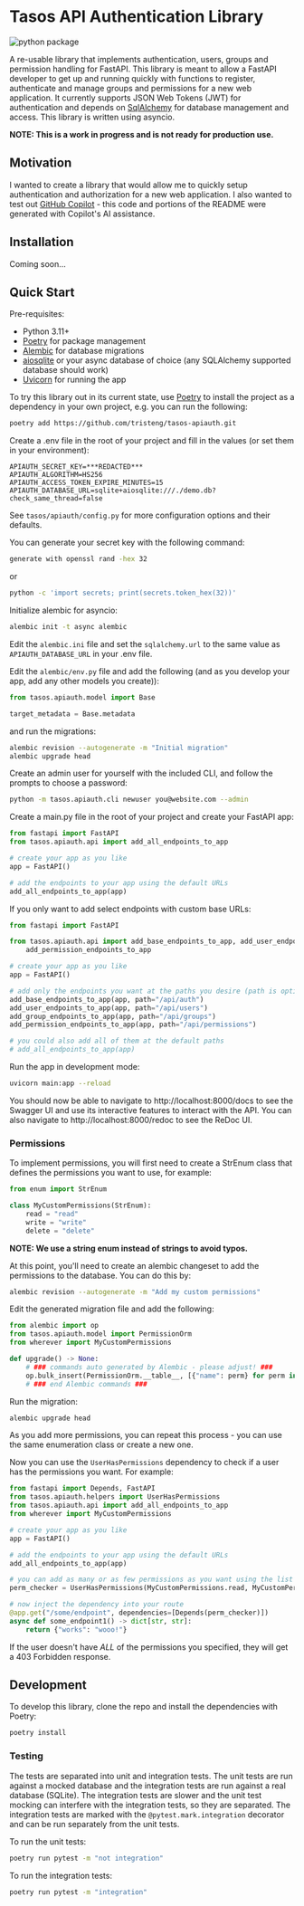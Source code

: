 # Tasos API Authentication Library
![python package](https://github.com/tristeng/tasos-apiauth/actions/workflows/python-package.yml/badge.svg)  

A re-usable library that implements authentication, users, groups and permission handling for FastAPI. This library
is meant to allow a FastAPI developer to get up and running quickly with functions to register, authenticate and manage
groups and permissions for a new web application. It currently supports JSON Web Tokens (JWT) for authentication and 
depends on [SqlAlchemy](https://www.sqlalchemy.org/) for database management and access. This library is written using 
asyncio.

**NOTE: This is a work in progress and is not ready for production use.**

## Motivation
I wanted to create a library that would allow me to quickly setup authentication and authorization for a new web 
application. I also wanted to test out [GitHub Copilot](https://github.com/features/copilot) - this code and portions of
the README were generated with Copilot's AI assistance.

## Installation
Coming soon...

## Quick Start
Pre-requisites:
- Python 3.11+
- [Poetry](https://python-poetry.org/) for package management
- [Alembic](https://alembic.sqlalchemy.org/en/latest/) for database migrations
- [aiosqlite](https://aiosqlite.omnilib.dev/en/stable/) or your async database of choice (any SQLAlchemy supported 
database should work)
- [Uvicorn](https://www.uvicorn.org/) for running the app

To try this library out in its current state, use [Poetry](https://python-poetry.org/) to install the project as a 
dependency in your own project, e.g. you can run the following:
```bash
poetry add https://github.com/tristeng/tasos-apiauth.git
```

Create a .env file in the root of your project and fill in the values (or set them in your environment):
```dotenv
APIAUTH_SECRET_KEY=***REDACTED***
APIAUTH_ALGORITHM=HS256
APIAUTH_ACCESS_TOKEN_EXPIRE_MINUTES=15
APIAUTH_DATABASE_URL=sqlite+aiosqlite:///./demo.db?check_same_thread=false
```

See `tasos/apiauth/config.py` for more configuration options and their defaults.

You can generate your secret key with the following command:
```bash
generate with openssl rand -hex 32
```
or
```bash
python -c 'import secrets; print(secrets.token_hex(32))'
```

Initialize alembic for asyncio:
```bash
alembic init -t async alembic
```

Edit the `alembic.ini` file and set the `sqlalchemy.url` to the same value as `APIAUTH_DATABASE_URL` in your .env file. 

Edit the `alembic/env.py` file and add the following (and as you develop your app, add any other models you create)):
```python
from tasos.apiauth.model import Base

target_metadata = Base.metadata
```

and run the migrations:
```bash
alembic revision --autogenerate -m "Initial migration"
alembic upgrade head
```

Create an admin user for yourself with the included CLI, and follow the prompts to choose a password:
```bash
python -m tasos.apiauth.cli newuser you@website.com --admin
```

Create a main.py file in the root of your project and create your FastAPI app:
```python
from fastapi import FastAPI
from tasos.apiauth.api import add_all_endpoints_to_app

# create your app as you like
app = FastAPI()

# add the endpoints to your app using the default URLs
add_all_endpoints_to_app(app)
```

If you only want to add select endpoints with custom base URLs:
```python
from fastapi import FastAPI

from tasos.apiauth.api import add_base_endpoints_to_app, add_user_endpoints_to_app, add_group_endpoints_to_app, \
    add_permission_endpoints_to_app

# create your app as you like
app = FastAPI()

# add only the endpoints you want at the paths you desire (path is optional and defaults to /api/auth)
add_base_endpoints_to_app(app, path="/api/auth")
add_user_endpoints_to_app(app, path="/api/users")
add_group_endpoints_to_app(app, path="/api/groups")
add_permission_endpoints_to_app(app, path="/api/permissions")

# you could also add all of them at the default paths
# add_all_endpoints_to_app(app)
```

Run the app in development mode:
```bash
uvicorn main:app --reload
```

You should now be able to navigate to http://localhost:8000/docs to see the Swagger UI and use its interactive features
to interact with the API. You can also navigate to http://localhost:8000/redoc to see the ReDoc UI.

### Permissions
To implement permissions, you will first need to create a StrEnum class that defines the permissions you want to use,
for example:
```python
from enum import StrEnum

class MyCustomPermissions(StrEnum):
    read = "read"
    write = "write"
    delete = "delete"
```

**NOTE: We use a string enum instead of strings to avoid typos.**

At this point, you'll need to create an alembic changeset to add the permissions to the database. You can do this by:
```bash
alembic revision --autogenerate -m "Add my custom permissions"
```

Edit the generated migration file and add the following:
```python
from alembic import op
from tasos.apiauth.model import PermissionOrm
from wherever import MyCustomPermissions

def upgrade() -> None:
    # ### commands auto generated by Alembic - please adjust! ###
    op.bulk_insert(PermissionOrm.__table__, [{"name": perm} for perm in MyCustomPermissions])
    # ### end Alembic commands ###
```

Run the migration:
```bash
alembic upgrade head
```

As you add more permissions, you can repeat this process - you can use the same enumeration class or create a new one.

Now you can use the `UserHasPermissions` dependency to check if a user has the permissions you want. For example:
```python
from fastapi import Depends, FastAPI
from tasos.apiauth.helpers import UserHasPermissions
from tasos.apiauth.api import add_all_endpoints_to_app
from wherever import MyCustomPermissions

# create your app as you like
app = FastAPI()

# add the endpoints to your app using the default URLs
add_all_endpoints_to_app(app)

# you can add as many or as few permissions as you want using the list arguments
perm_checker = UserHasPermissions(MyCustomPermissions.read, MyCustomPermissions.write)

# now inject the dependency into your route
@app.get("/some/endpoint", dependencies=[Depends(perm_checker)])
async def some_endpoint1() -> dict[str, str]:
    return {"works": "wooo!"}
```

If the user doesn't have _ALL_ of the permissions you specified, they will get a 403 Forbidden response.

## Development
To develop this library, clone the repo and install the dependencies with Poetry:
```bash
poetry install
```

### Testing
The tests are separated into unit and integration tests. The unit tests are run against a mocked database and the 
integration tests are run against a real database (SQLite). The integration tests are slower and the unit test mocking
can interfere with the integration tests, so they are separated. The integration tests are marked with the 
`@pytest.mark.integration` decorator and can be run separately from the unit tests.

To run the unit tests:
```bash
poetry run pytest -m "not integration"
```

To run the integration tests:
```bash
poetry run pytest -m "integration"
```
